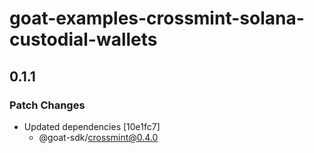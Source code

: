 # goat-examples-crossmint-solana-custodial-wallets

## 0.1.1

### Patch Changes

- Updated dependencies [10e1fc7]
  - @goat-sdk/crossmint@0.4.0
